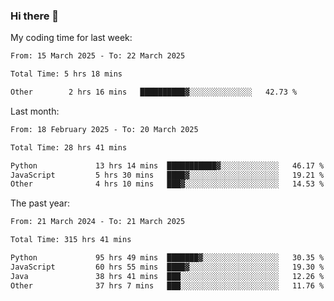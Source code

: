 ### Hi there 👋

My coding time for last week:

<!--START_SECTION:week-->

```txt
From: 15 March 2025 - To: 22 March 2025

Total Time: 5 hrs 18 mins

Other        2 hrs 16 mins   ██████████▓░░░░░░░░░░░░░░   42.73 %
```

<!--END_SECTION:week-->

Last month:

<!--START_SECTION:month-->

```txt
From: 18 February 2025 - To: 20 March 2025

Total Time: 28 hrs 41 mins

Python             13 hrs 14 mins  ███████████▓░░░░░░░░░░░░░   46.17 %
JavaScript         5 hrs 30 mins   ████▓░░░░░░░░░░░░░░░░░░░░   19.21 %
Other              4 hrs 10 mins   ███▓░░░░░░░░░░░░░░░░░░░░░   14.53 %
```

<!--END_SECTION:month-->

The past year:

<!--START_SECTION:year-->

```txt
From: 21 March 2024 - To: 21 March 2025

Total Time: 315 hrs 41 mins

Python             95 hrs 49 mins  ███████▓░░░░░░░░░░░░░░░░░   30.35 %
JavaScript         60 hrs 55 mins  ████▓░░░░░░░░░░░░░░░░░░░░   19.30 %
Java               38 hrs 41 mins  ███░░░░░░░░░░░░░░░░░░░░░░   12.26 %
Other              37 hrs 7 mins   ███░░░░░░░░░░░░░░░░░░░░░░   11.76 %
```

<!--END_SECTION:year-->

